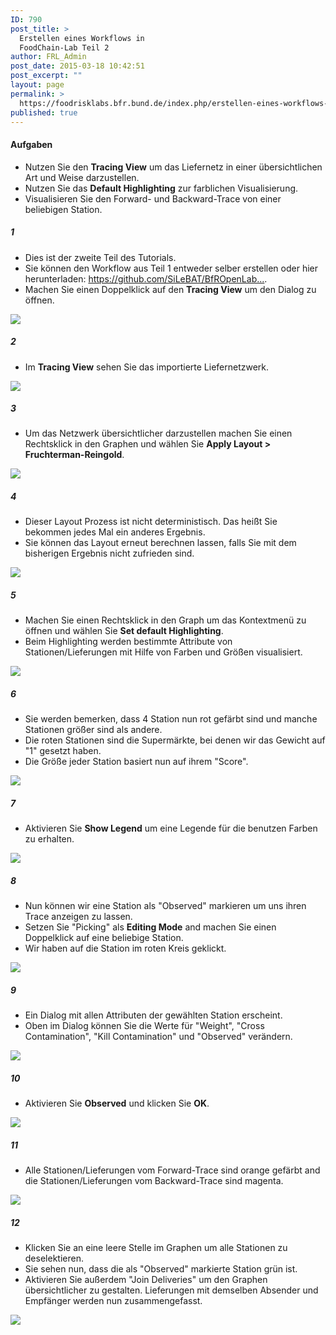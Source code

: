 ```yaml
---
ID: 790
post_title: >
  Erstellen eines Workflows in
  FoodChain-Lab Teil 2
author: FRL_Admin
post_date: 2015-03-18 10:42:51
post_excerpt: ""
layout: page
permalink: >
  https://foodrisklabs.bfr.bund.de/index.php/erstellen-eines-workflows-in-foodchain-lab-teil-2/
published: true
---
```

<h4>Aufgaben</h4>
<ul>
<li>Nutzen Sie den <b>Tracing View</b> um das Liefernetz in einer übersichtlichen Art und Weise darzustellen.</li>
<li>Nutzen Sie das <b>Default Highlighting</b> zur farblichen Visualisierung.</li>
<li>Visualisieren Sie den Forward- und Backward-Trace von einer beliebigen Station.</li>
</ul>
<h5>1</h5>
<ul>
<li>Dies ist der zweite Teil des Tutorials.</li>
<li>Sie können den Workflow aus Teil 1 entweder selber erstellen oder hier herunterladen: <a href="https://github.com/SiLeBAT/BfROpenLabResources/raw/master/GitHubPages/workflows/MyFirstWorkflow.zip" target="_blank">https://github.com/SiLeBAT/BfROpenLab...</a>.</li>
<li>Machen Sie einen Doppelklick auf den <b>Tracing View</b> um den Dialog zu öffnen.</li>
</ul>
<a href="https://github.com/SiLeBAT/BfROpenLabResources/raw/master/GitHubPages/documents/foodchainlab_workflow_2/1.png"><img class="aligncenter size-full" src="https://github.com/SiLeBAT/BfROpenLabResources/raw/master/GitHubPages/documents/foodchainlab_workflow_2/1.png"/></a>
<h5>2</h5>
<ul>
<li>Im <b>Tracing View</b> sehen Sie das importierte Liefernetzwerk.</li>
</ul>
<a href="https://github.com/SiLeBAT/BfROpenLabResources/raw/master/GitHubPages/documents/foodchainlab_workflow_2/2.png"><img class="aligncenter size-full" src="https://github.com/SiLeBAT/BfROpenLabResources/raw/master/GitHubPages/documents/foodchainlab_workflow_2/2.png"/></a>
<h5>3</h5>
<ul>
<li>Um das Netzwerk übersichtlicher darzustellen machen Sie einen Rechtsklick in den Graphen und wählen Sie <b>Apply Layout > Fruchterman-Reingold</b>.</li>
</ul>
<a href="https://github.com/SiLeBAT/BfROpenLabResources/raw/master/GitHubPages/documents/foodchainlab_workflow_2/3.png"><img class="aligncenter size-full" src="https://github.com/SiLeBAT/BfROpenLabResources/raw/master/GitHubPages/documents/foodchainlab_workflow_2/3.png"/></a>
<h5>4</h5>
<ul>
<li>Dieser Layout Prozess ist nicht deterministisch. Das heißt Sie bekommen jedes Mal ein anderes Ergebnis.</li>
<li>Sie können das Layout erneut berechnen lassen, falls Sie mit dem bisherigen Ergebnis nicht zufrieden sind.</li>
</ul>
<a href="https://github.com/SiLeBAT/BfROpenLabResources/raw/master/GitHubPages/documents/foodchainlab_workflow_2/4.png"><img class="aligncenter size-full" src="https://github.com/SiLeBAT/BfROpenLabResources/raw/master/GitHubPages/documents/foodchainlab_workflow_2/4.png"/></a>
<h5>5</h5>
<ul>
<li>Machen Sie einen Rechtsklick in den Graph um das Kontextmenü zu öffnen und wählen Sie <b>Set default Highlighting</b>.</li>
<li>Beim Highlighting werden bestimmte Attribute von Stationen/Lieferungen mit Hilfe von Farben und Größen visualisiert.</li>
</ul>
<a href="https://github.com/SiLeBAT/BfROpenLabResources/raw/master/GitHubPages/documents/foodchainlab_workflow_2/5.png"><img class="aligncenter size-full" src="https://github.com/SiLeBAT/BfROpenLabResources/raw/master/GitHubPages/documents/foodchainlab_workflow_2/5.png"/></a>
<h5>6</h5>
<ul>
<li>Sie werden bemerken, dass 4 Station nun rot gefärbt sind und manche Stationen größer sind als andere.</li>
<li>Die roten Stationen sind die Supermärkte, bei denen wir das Gewicht auf "1" gesetzt haben.</li>
<li>Die Größe jeder Station basiert nun auf ihrem "Score".</li>
</ul>
<a href="https://github.com/SiLeBAT/BfROpenLabResources/raw/master/GitHubPages/documents/foodchainlab_workflow_2/6.png"><img class="aligncenter size-full" src="https://github.com/SiLeBAT/BfROpenLabResources/raw/master/GitHubPages/documents/foodchainlab_workflow_2/6.png"/></a>
<h5>7</h5>
<ul>
<li>Aktivieren Sie <b>Show Legend</b> um eine Legende für die benutzen Farben zu erhalten.</li>
</ul>
<a href="https://github.com/SiLeBAT/BfROpenLabResources/raw/master/GitHubPages/documents/foodchainlab_workflow_2/7.png"><img class="aligncenter size-full" src="https://github.com/SiLeBAT/BfROpenLabResources/raw/master/GitHubPages/documents/foodchainlab_workflow_2/7.png"/></a>
<h5>8</h5>
<ul>
<li>Nun können wir eine Station als "Observed" markieren um uns ihren Trace anzeigen zu lassen.</li>
<li>Setzen Sie "Picking" als <b>Editing Mode</b> and machen Sie einen Doppelklick auf eine beliebige Station.</li>
<li>Wir haben auf die Station im roten Kreis geklickt.</li>
</ul>
<a href="https://github.com/SiLeBAT/BfROpenLabResources/raw/master/GitHubPages/documents/foodchainlab_workflow_2/8.png"><img class="aligncenter size-full" src="https://github.com/SiLeBAT/BfROpenLabResources/raw/master/GitHubPages/documents/foodchainlab_workflow_2/8.png"/></a>
<h5>9</h5>
<ul>
<li>Ein Dialog mit allen Attributen der gewählten Station erscheint.</li>
<li>Oben im Dialog können Sie die Werte für "Weight", "Cross Contamination", "Kill Contamination" und "Observed" verändern.</li>
</ul>
<a href="https://github.com/SiLeBAT/BfROpenLabResources/raw/master/GitHubPages/documents/foodchainlab_workflow_2/9.png"><img class="aligncenter size-full" src="https://github.com/SiLeBAT/BfROpenLabResources/raw/master/GitHubPages/documents/foodchainlab_workflow_2/9.png"/></a>
<h5>10</h5>
<ul>
<li>Aktivieren Sie <b>Observed</b> und klicken Sie <b>OK</b>.</li>
</ul>
<a href="https://github.com/SiLeBAT/BfROpenLabResources/raw/master/GitHubPages/documents/foodchainlab_workflow_2/10.png"><img class="aligncenter size-full" src="https://github.com/SiLeBAT/BfROpenLabResources/raw/master/GitHubPages/documents/foodchainlab_workflow_2/10.png"/></a>
<h5>11</h5>
<ul>
<li>Alle Stationen/Lieferungen vom Forward-Trace sind orange gefärbt and die Stationen/Lieferungen vom Backward-Trace sind magenta.</li>
</ul>
<a href="https://github.com/SiLeBAT/BfROpenLabResources/raw/master/GitHubPages/documents/foodchainlab_workflow_2/11.png"><img class="aligncenter size-full" src="https://github.com/SiLeBAT/BfROpenLabResources/raw/master/GitHubPages/documents/foodchainlab_workflow_2/11.png"/></a>
<h5>12</h5>
<ul>
<li>Klicken Sie an eine leere Stelle im Graphen um alle Stationen zu deselektieren.</li>
<li>Sie sehen nun, dass die als "Observed" markierte Station grün ist.</li>
<li>Aktivieren Sie außerdem "Join Deliveries" um den Graphen übersichtlicher zu gestalten. Lieferungen mit demselben Absender und Empfänger werden nun zusammengefasst.</li>
</ul>
<a href="https://github.com/SiLeBAT/BfROpenLabResources/raw/master/GitHubPages/documents/foodchainlab_workflow_2/12.png"><img class="aligncenter size-full" src="https://github.com/SiLeBAT/BfROpenLabResources/raw/master/GitHubPages/documents/foodchainlab_workflow_2/12.png"/></a>